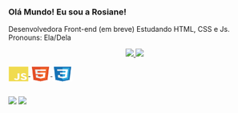 ### Olá Mundo! Eu sou a Rosiane!

Desenvolvedora Front-end (em breve)
Estudando HTML, CSS e Js.
Pronouns: Ela/Dela

<div align="center">
  <a href="https://github.com/ro77costa">
  <img height="180em" src="https://github-readme-stats.vercel.app/api?username=ro77costa&show_icons=true&theme=dracula&include_all_commits=true&count_private=true"/>
  <img height="180em" src="https://github-readme-stats.vercel.app/api/top-langs/?username=ro77costa&layout=compact&langs_count=7&theme=dracula"/>
</div>

<div style="display: inline_block"><br>
  <img align="center" alt="Ro77costa-Js" height="30" width="40" src="https://raw.githubusercontent.com/devicons/devicon/master/icons/javascript/javascript-plain.svg">
  <img align="center" alt="Ro77costa-HTML" height="30" width="40" src="https://raw.githubusercontent.com/devicons/devicon/master/icons/html5/html5-original.svg">
  <img align="center" alt="Ro77costa-CSS" height="30" width="40" src="https://raw.githubusercontent.com/devicons/devicon/master/icons/css3/css3-original.svg">
</div>
  
  ##
  
 <div> 
  <a href="https://instagram.com/rosiligadanatech/" target="_blank"><img src="https://img.shields.io/badge/-Instagram-%23E4405F?style=for-the-badge&logo=instagram&logoColor=white" target="_blank"></a>
  <a href="https://www.linkedin.com/in/rosiane-da-costa-49564698/" target="_blank"><img src="https://img.shields.io/badge/-LinkedIn-%230077B5?style=for-the-badge&logo=linkedin&logoColor=white" target="_blank"></a> 
</div>
